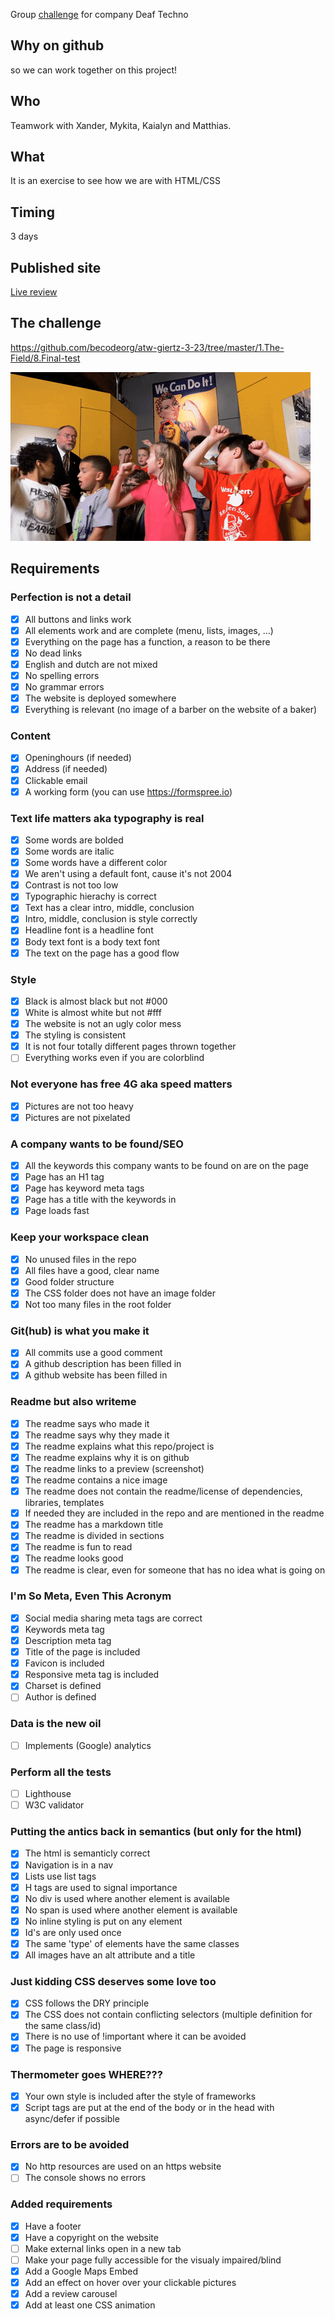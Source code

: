 Group [challenge](challenge.md) for company Deaf Techno

## Why on github

   so we can work together on this project!

## Who

   Teamwork with Xander, Mykita, Kaialyn and Matthias.

## What

   It is an exercise to see how we are with HTML/CSS

## Timing

   3 days

## Published site

   [Live review](https://xandervdh.github.io/deaf-techno/)

## The challenge

   https://github.com/becodeorg/atw-giertz-3-23/tree/master/1.The-Field/8.Final-test

   ![we can do it](images/giphy.gif)

## Requirements

### Perfection is not a detail
- [x] All buttons and links work
- [x] All elements work and are complete (menu, lists, images, ...)
- [x] Everything on the page has a function, a reason to be there
- [x] No dead links
- [x] English and dutch are not mixed
- [x] No spelling errors
- [x] No grammar errors
- [x] The website is deployed somewhere
- [x] Everything is relevant (no image of a barber on the website of a baker)

### Content
- [x] Openinghours (if needed)
- [x] Address (if needed)
- [x] Clickable email
- [x] A working form (you can use https://formspree.io)

### Text life matters aka typography is real
- [x] Some words are bolded
- [x] Some words are italic
- [x] Some words have a different color
- [x] We aren't using a default font, cause it's not 2004
- [x] Contrast is not too low
- [x] Typographic hierachy is correct
- [x] Text has a clear intro, middle, conclusion
- [x] Intro, middle, conclusion is style correctly
- [x] Headline font is a headline font
- [x] Body text font is a body text font
- [x] The text on the page has a good flow

### Style
- [x] Black is almost black but not #000
- [x] White is almost white but not #fff
- [x] The website is not an ugly color mess
- [x] The styling is consistent
- [x] It is not four totally different pages thrown together
- [ ] Everything works even if you are colorblind

### Not everyone has free 4G aka speed matters
- [x] Pictures are not too heavy
- [x] Pictures are not pixelated

### A company wants to be found/SEO	
- [x] All the keywords this company wants to be found on are on the page 
- [x] Page has an H1 tag
- [x] Page has keyword meta tags
- [x] Page has a title with the keywords in
- [x] Page loads fast
 
### Keep your workspace clean
- [x] No unused files in the repo
- [x] All files have a good, clear name
- [x] Good folder structure
- [x] The CSS folder does not have an image folder
- [x] Not too many files in the root folder 

### Git(hub) is what you make it
- [x] All commits use a good comment
- [x] A github description has been filled in
- [x] A github website has been filled in

### Readme but also writeme
- [x] The readme says who made it
- [x] The readme says why they made it
- [x] The readme explains what this repo/project is
- [x] The readme explains why it is on github
- [x] The readme links to a preview (screenshot)
- [x] The readme contains a nice image
- [x] The readme does not contain the readme/license of dependencies, libraries, templates
- [x] If needed they are included in the repo and are mentioned in the readme
- [x] The readme has a markdown title
- [x] The readme is divided in sections
- [x] The readme is fun to read
- [x] The readme looks good
- [x] The readme is clear, even for someone that has no idea what is going on

### I'm So Meta, Even This Acronym
- [x] Social media sharing meta tags are correct
- [x] Keywords meta tag
- [x] Description meta tag
- [x] Title of the page is included
- [x] Favicon is included
- [x] Responsive meta tag is included
- [x] Charset is defined
- [ ] Author is defined

### Data is the new oil
- [ ] Implements (Google) analytics

### Perform all the tests
- [ ] Lighthouse
- [ ] W3C validator

### Putting the antics back in semantics (but only for the html)
- [x] The html is semanticly correct
- [x] Navigation is in a nav
- [x] Lists use list tags
- [x] H tags are used to signal importance
- [x] No div is used where another element is available
- [x] No span is used where another element is available
- [x] No inline styling is put on any element
- [x] Id's are only used once
- [x] The same 'type' of elements have the same classes
- [x] All images have an alt attribute and a title

### Just kidding CSS deserves some love too
- [x] CSS follows the DRY principle
- [x] The CSS does not contain conflicting selectors (multiple definition for the same class/id)
- [x] There is no use of !important where it can be avoided
- [x] The page is responsive

### Thermometer goes WHERE???
- [x] Your own style is included after the style of frameworks
- [x] Script tags are put at the end of the body or in the head with async/defer if possible

### Errors are to be avoided
- [x] No http resources are used on an https website
- [ ] The console shows no errors

### Added requirements
- [x] Have a footer
- [x] Have a copyright on the website
- [ ] Make external links open in a new tab
- [ ] Make your page fully accessible for the visualy impaired/blind
- [x] Add a Google Maps Embed
- [x] Add an effect on hover over your clickable pictures
- [x] Add a review carousel
- [x] Add at least one CSS animation